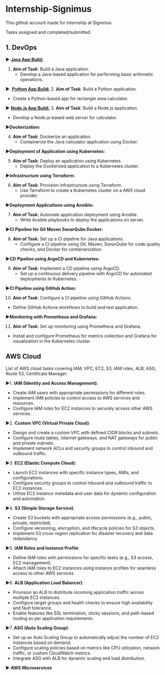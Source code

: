 # Internship-Signimus

This github account made for internship at Signimus.

Tasks assigned and completed/submitted.

## 1. DevOps 

▶️ [**Java App Build:**](https://github.com/smitwaman/rectangle-area-calculator.git)

1. **Aim of Task**: Build a Java application.
   - Develop a Java-based application for performing basic arithmetic operations.

▶️. [**Python App Build:**](
https://github.com/smitwaman/simple-calculator.git)
2. **Aim of Task**: Build a Python application.
   - Create a Python-based app for rectangle area calculator.

▶️  [**Node.js App Build:**](
https://github.com/smitwaman/web-calculator.git)
3. **Aim of Task**: Build a Node.js application.
   - Develop a Node.js-based web server for calculator.

▶️**Dockerization:**

4. **Aim of Task**: Dockerize an application.
   - Containerize the Java calculator application using Docker.

▶️**Deployment of Application using Kubernetes:**

5. **Aim of Task**: Deploy an application using Kubernetes.
   - Deploy the Dockerized application to a Kubernetes cluster.

▶️**Infrastructure using Terraform:**

6. **Aim of Task**: Provision infrastructure using Terraform.
   - Use Terraform to create a Kubernetes cluster on a AWS cloud provider.

▶️**Deployment Applications using Ansible:**

7. **Aim of Task**: Automate application deployment using Ansible.
   - Write Ansible playbooks to deploy the applications on server.

▶️**CI Pipeline for Git Maven SonarQube Docker:**

8. **Aim of Task**: Set up a CI pipeline for Java applications.
   - Configure a CI pipeline using Git, Maven, SonarQube for code quality checks, and Docker for containerization.

▶️**CD Pipeline using ArgoCD and Kubernetes:**

9. **Aim of Task**: Implement a CD pipeline using ArgoCD.
   - Set up a continuous delivery pipeline with ArgoCD for automated deployments to Kubernetes.

▶️**CI Pipeline using GitHub Action:**

10. **Aim of Task**: Configure a CI pipeline using GitHub Actions.
   - Define GitHub Actions workflows to build and test application.

▶️**Monitoring with Prometheus and Grafana:**

11. **Aim of Task**: Set up monitoring using Prometheus and Grafana.
   - Install and configure Prometheus for metrics collection and Grafana for visualization in the Kubernetes cluster.


## AWS Cloud

List of AWS cloud tasks covering IAM, VPC, EC2, S3, IAM roles, ALB, ASG, Route 53, Certificate Manager:

▶️1. **IAM (Identity and Access Management)**:
   - Create IAM users with appropriate permissions for different roles.
   - Implement IAM policies to control access to AWS services and resources.
   - Configure IAM roles for EC2 instances to securely access other AWS services.

▶️2. **Custom VPC (Virtual Private Cloud)**:
   - Design and create a custom VPC with defined CIDR blocks and subnets.
   - Configure route tables, internet gateways, and NAT gateways for public and private subnets.
   - Implement network ACLs and security groups to control inbound and outbound traffic.

▶️3. **EC2 (Elastic Compute Cloud)**:
   - Launch EC2 instances with specific instance types, AMIs, and configurations.
   - Configure security groups to control inbound and outbound traffic to EC2 instances.
   - Utilize EC2 instance metadata and user data for dynamic configuration and automation.

▶️4. **S3 (Simple Storage Service)**:
   - Create S3 buckets with appropriate access permissions (e.g., public, private, restricted).
   - Configure versioning, encryption, and lifecycle policies for S3 objects.
   - Implement S3 cross-region replication for disaster recovery and data redundancy.

▶️5. **IAM Roles and Instance Profile**:
   - Define IAM roles with permissions for specific tasks (e.g., S3 access, EC2 management).
   - Attach IAM roles to EC2 instances using instance profiles for seamless access to other AWS services.

▶️6. **ALB (Application Load Balancer)**:
   - Provision an ALB to distribute incoming application traffic across multiple EC2 instances.
   - Configure target groups and health checks to ensure high availability and fault tolerance.
   - Enable features like SSL termination, sticky sessions, and path-based routing as per application requirements.

▶️7. **ASG (Auto Scaling Group)**:
   - Set up an Auto Scaling Group to automatically adjust the number of EC2 instances based on demand.
   - Configure scaling policies based on metrics like CPU utilization, network traffic, or custom CloudWatch metrics.
   - Integrate ASG with ALB for dynamic scaling and load distribution.


▶️ **AWS Microservices**







